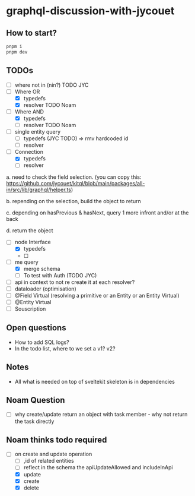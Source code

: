 # graphql-discussion-with-jycouet

## How to start?

```bash
pnpm i
pnpm dev
```

## TODOs

- [ ] where not in (nin?) TODO JYC
- [ ] Where OR
  - [x] typedefs
  - [x] resolver TODO Noam
- [ ] Where AND
  - [x] typedefs
  - [ ] resolver TODO Noam
- [ ] single entity query
  - [ ] typedefs (JYC TODO) => rmv hardcoded id
  - [ ] resolver
- [ ] Connection
  - [x] typedefs
  - [ ] resolver

a. need to check the field selection. (you can copy this:
https://github.com/jycouet/kitql/blob/main/packages/all-in/src/lib/graphql/helper.ts)

b. repending on the selection, build the object to return

c. depending on hasPrevious & hasNext, query 1 more infront and/or at the back

d. return the object

- [ ] node Interface
  - [x] typedefs
  - [ ]
- [ ] me query
  - [x] merge schema
  - [ ] To test with Auth (TODO JYC)
- [ ] api in context to not re create it at each resolver?
- [ ] dataloader (optimisation)
- [ ] @Field Virtual (resolving a primitive or an Entity or an Entity Virtual)
- [ ] @Entity Virtual
- [ ] Souscription

## Open questions

- How to add SQL logs?
- In the todo list, where to we set a v1? v2?

## Notes

- All what is needed on top of sveltekit skeleton is in dependencies

## Noam Question

- [ ] why create/update return an object with task member - why not return the task directly

## Noam thinks todo required

- [ ] on create and update operation
  - [ ] ,id of related entities
  - [ ] reflect in the schema the apiUpdateAllowed and includeInApi
  - [x] update
  - [x] create
  - [x] delete